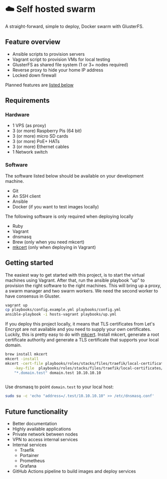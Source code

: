 # :cloud: Self hosted swarm

A straight-forward, simple to deploy, Docker swarm with GlusterFS.

## Feature overview

- Ansible scripts to provision servers
- Vagrant script to provision VMs for local testing
- GlusterFS as shared file system (1 or 3+ nodes required)
- Reverse proxy to hide your home IP address
- Locked down firewall

Planned features are [listed below](#future-functionality)

## Requirements

### Hardware

- 1 VPS (as proxy)
- 3 (or more) Raspberry Pis (64 bit)
- 3 (or more) micro SD cards
- 3 (or more) PoE+ HATs
- 3 (or more) Ethernet cables
- 1 Network switch

### Software

The software listed below should be available on your development machine.

- Git
- An SSH client
- Ansible
- Docker (if you want to test images locally)

The following software is only required when deploying locally

- Ruby
- Vagrant
- dnsmasq
- Brew (only when you need mkcert)
- [mkcert](https://github.com/FiloSottile/mkcert) (only when deploying in Vagrant)

## Getting started

The easiest way to get started with this project, is to start the virtual machines using Vagrant. After that, run the ansible playbook "up" to provision the right software to the right machines. This will bring up a proxy, a swarm manager and two swarm workers. We need the second worker to have consensus in Gluster.

```sh
vagrant up
cp playbooks/config.example.yml playbooks/config.yml
ansible-playbook -i hosts-vagrant playbooks/up.yml
```

If you deploy this project locally, it means that TLS certificates from Let's Encrypt are not available and you need to supply your own certificates. Luckily, this is pretty easy to do with [mkcert](https://github.com/FiloSottile/mkcert). Install mkcert, generate a root certificate authority and generate a TLS certificate that supports your local domain.

```sh
brew install mkcert
mkcert -install
mkcert -cert-file playbooks/roles/stacks/files/traefik/local-certificates/global.crt \
	-key-file  playbooks/roles/stacks/files/traefik/local-certificates/global.key \
	"*.domain.test" domain.test 10.10.10.10
	
```

Use dnsmasq to point `domain.test` to your local host:

```sh
sudo su -c 'echo "address=/.test/10.10.10.10" >> /etc/dnsmasq.conf'
```

## Future functionality

- Better documentation
- Highly available applications
- Private network between nodes
- VPN to access internal services
- Internal services
	- Traefik
	- Portainer
	- Prometheus
	- Grafana
- GitHub Actions pipeline to build images and deploy services
